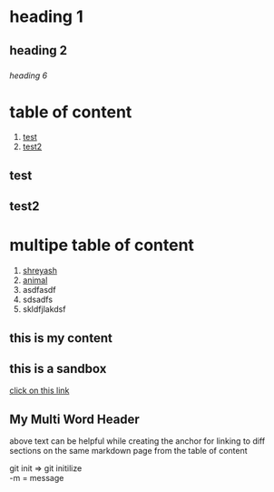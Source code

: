 # heading 1
## heading 2
### 
###### heading 6

# table of content

1. [test](#test)
2. [test2](#test2)




## test
## test2

# multipe table of content
1. [shreyash](#as)
2. [animal](#nn)
3. asdfasdf
4. sdsadfs
5. skldfjlakdsf



## this is my content  <a id="as"> </a>


## this is a sandbox <a id="nn"> </a>


[click on this link](#my-multi-word-header)

## My Multi Word Header
above text can be helpful while creating the anchor for linking to diff sections on the same markdown page from the table of content


git init => git initilize  
-m = message 




